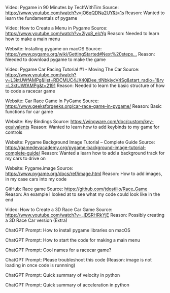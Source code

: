 Video: Pygame in 90 Minutes by TechWithTim
Source: https://www.youtube.com/watch?v=jO6qQDNa2UY&t=1s
Reason: Wanted to learn the fundamentals of pygame

Video: How to Create a Menu in Pygame
Source: https://www.youtube.com/watch?v=2iyx8_elcYg
Reason: Needed to learn how to make a main menu

Website: Installing pygame on macOS
Source: https://www.pygame.org/wiki/GettingStarted#Next%20steps…
Reason: Needed to download pygame to make the game

Video: Pygame Car Racing Tutorial #1 - Moving The Car
Source: https://www.youtube.com/watch?v=L3ktUWfAMPg&list=RDCMUC4JX40jDee_tINbkjycV4Sg&start_radio=1&rv=L3ktUWfAMPg&t=2191
Reason: Needed to learn the basic structure of how to code a racecar game

Website: Car Race Game In PyGame
Source: https://www.geeksforgeeks.org/car-race-game-in-pygame/
Reason: Basic functions for car game

Website: Key Bindings
Source: https://wingware.com/doc/custom/key-equivalents
Reason: Wanted to learn how to add keybinds to my game for controls

Website: Pygame Background Image Tutorial – Complete Guide
Source: https://gamedevacademy.org/pygame-background-image-tutorial-complete-guide/
Reason: Wanted a learn how to add a background track for my cars to drive on

Website: Pygame.image
Source: https://www.pygame.org/docs/ref/image.html
Reason: How to add images, in my case cars into my code

GitHub: Race game
Source: https://github.com/tdostilio/Race_Game
Reason: An example I looked at to see what my code could look like in the end

Video: How to Create a 3D Race Car Game
Source: https://www.youtube.com/watch?v=_lDSRHRkYjE
Reason: Possibly creating a 3D Race Car version (Extra)

ChatGPT Prompt: How to install pygame libraries on macOS

ChatGPT Prompt: How to start the code for making a main menu

ChatGPT Prompt: Cool names for a racecar game?

ChatGPT Prompt: Please troubleshoot this code (Reason: image is not loading in once code is runnning)

ChatGPT Prompt: Quick summary of velocity in python

ChatGPT Prompt: Quick summary of acceleration in python
